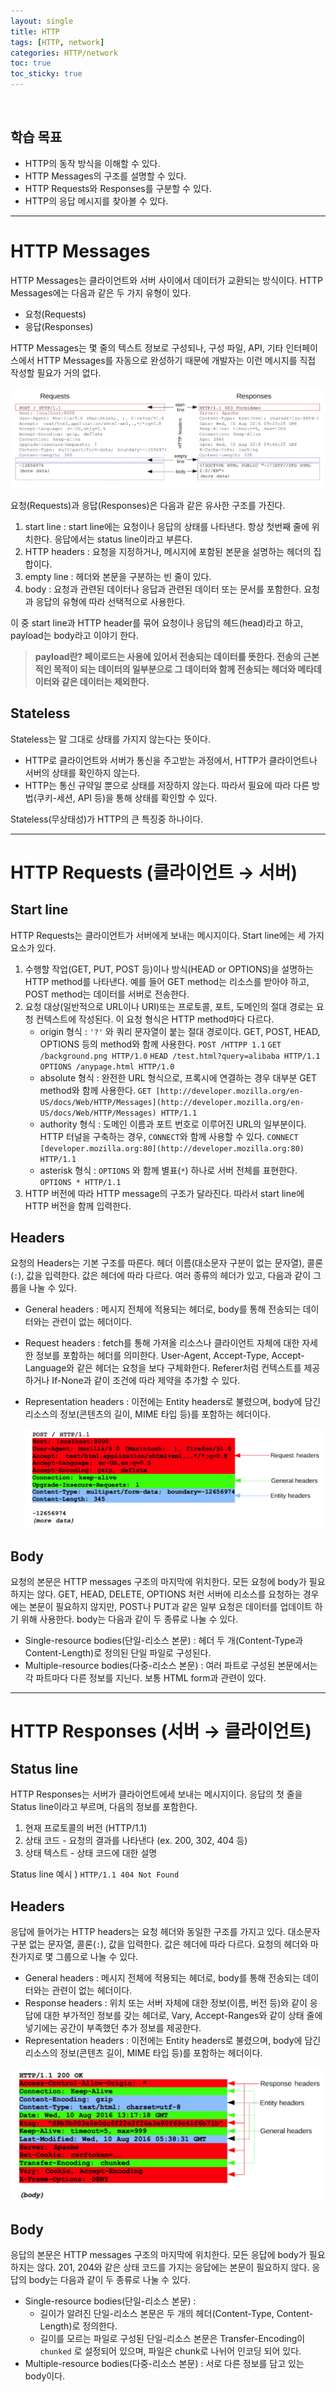 ```yaml
---
layout: single
title: HTTP
tags: [HTTP, network]
categories: HTTP/network
toc: true
toc_sticky: true
---
```


<br />

## **학습 목표**

- HTTP의 동작 방식을 이해할 수 있다.
- HTTP Messages의 구조를 설명할 수 있다.
- HTTP Requests와 Responses를 구분할 수 있다.
- HTTP의 응답 메시지를 찾아볼 수 있다.

---

# HTTP Messages

HTTP Messages는 클라이언트와 서버 사이에서 데이터가 교환되는 방식이다. HTTP Messages에는 다음과 같은 두 가지 유형이 있다.

- 요청(Requests)
- 응답(Responses)

HTTP Messages는 몇 줄의 텍스트 정보로 구성되나, 구성 파일, API, 기타 인터페이스에서 HTTP Messages를 자동으로 완성하기 때문에 개발자는 이런 메시지를 직접 작성할 필요가 거의 없다.

![001](/images/2022-12-01-http/001.png)

요청(Requests)과 응답(Responses)은 다음과 같은 유사한 구조를 가진다.

1. start line : start line에는 요청이나 응답의 상태를 나타낸다. 항상 첫번째 줄에 위치한다. 응답에서는 status line이라고 부른다.
2. HTTP headers : 요청을 지정하거나, 메시지에 포함된 본문을 설명하는 헤더의 집합이다.
3. empty line : 헤더와 본문을 구분하는 빈 줄이 있다.
4. body : 요청과 관련된 데이터나 응답과 관련된 데이터 또는 문서를 포함한다. 요청과 응답의 유형에 따라 선택적으로 사용한다.

이 중 start line과 HTTP header를 묶어 요청이나 응답의 헤드(head)라고 하고, payload는 body라고 이야기 한다.

> **payload란?
> 페이로드는 사용에 있어서 전송되는 데이터를 뜻한다. 전송의 근본적인 목적이 되는 데이터의 일부분으로 그 데이터와 함께 전송되는 헤더와 메타데이터와 같은 데이터는 제외한다.**

## Stateless

Stateless는 말 그대로 상태를 가지지 않는다는 뜻이다.

- HTTP로 클라이언트와 서버가 통신을 주고받는 과정에서, HTTP가 클라이언트나 서버의 상태를 확인하지 않는다.
- HTTP는 통신 규약일 뿐으로 상태를 저장하지 않는다. 따라서 필요에 따라 다른 방법(쿠키-세션, API 등)을 통해 상태를 확인할 수 있다.

Stateless(무상태성)가 HTTP의 큰 특징중 하나이다.

---

# HTTP Requests (클라이언트 → 서버)

## Start line

HTTP Requests는 클라이언트가 서버에게 보내는 메시지이다. Start line에는 세 가지 요소가 있다.

1. 수행할 작업(GET, PUT, POST 등)이나 방식(HEAD or OPTIONS)을 설명하는 HTTP method를 나타낸다. 예를 들어 GET method는 리소스를 받아야 하고, POST method는 데이터를 서버로 전송한다.
2. 요청 대상(일반적으로 URL이나 URI)또는 프로토콜, 포트, 도메인의 절대 경로는 요청 컨텍스트에 작성된다. 이 요청 형식은 HTTP method마다 다르다.
   - origin 형식 : `'?'` 와 쿼리 문자열이 붙는 절대 경로이다. GET, POST, HEAD, OPTIONS 등의 method와 함께 사용한다.
     `POST /HTTPP 1.1`
     `GET /background.png HTTP/1.0`
     `HEAD /test.html?query=alibaba HTTP/1.1`
     `OPTIONS /anypage.html HTTP/1.0`
   - absolute 형식 : 완전한 URL 형식으로, 프록시에 연결하는 경우 대부분 GET method와 함께 사용한다.
     `GET [http://developer.mozilla.org/en-US/docs/Web/HTTP/Messages](http://developer.mozilla.org/en-US/docs/Web/HTTP/Messages) HTTP/1.1`
   - authority 형식 : 도메인 이름과 포트 번호로 이루어진 URL의 일부분이다. HTTP 터널을 구축하는 경우, `CONNECT`와 함께 사용할 수 있다.
     `CONNECT [developer.mozilla.org:80](http://developer.mozilla.org:80) HTTP/1.1`
   - asterisk 형식 : `OPTIONS` 와 함께 별표(`*`) 하나로 서버 전체를 표현한다.
     `OPTIONS * HTTP/1.1`
3. HTTP 버전에 따라 HTTP message의 구조가 달라진다. 따라서 start line에 HTTP 버전을 함께 입력한다.

## Headers

요청의 Headers는 기본 구조를 따른다. 헤더 이름(대소문자 구분이 없는 문자열), 콜론(`:`), 값을 입력한다. 값은 헤더에 따라 다르다. 여러 종류의 헤더가 있고, 다음과 같이 그룹을 나눌 수 있다.

- General headers : 메시지 전체에 적용되는 헤더로, body를 통해 전송되는 데이터와는 관련이 없는 헤더이다.
- Request headers : fetch를 통해 가져올 리소스나 클라이언트 자체에 대한 자세한 정보를 포함하는 헤더를 의미한다. User-Agent, Accept-Type, Accept-Language와 같은 헤더는 요청을 보다 구체화한다. Referer처럼 컨텍스트를 제공하거나 If-None과 같이 조건에 따라 제약을 추가할 수 있다.
- Representation headers : 이전에는 Entity headers로 불렸으며, body에 담긴 리소스의 정보(콘텐츠의 길이, MIME 타입 등)를 포함하는 헤더이다.

  ![002](/images/2022-12-01-http/002.png)

## Body

요청의 본문은 HTTP messages 구조의 마지막에 위치한다. 모든 요청에 body가 필요하지는 않다. GET, HEAD, DELETE, OPTIONS 처런 서버에 리소스를 요청하는 경우에는 본문이 필요하지 않지만, POST나 PUT과 같은 일부 요청은 데이터를 업데이트 하기 위해 사용한다. body는 다음과 같이 두 종류로 나눌 수 있다.

- Single-resource bodies(단일-리소스 본문) : 헤더 두 개(Content-Type과 Content-Length)로 정의된 단일 파일로 구성된다.
- Multiple-resource bodies(다중-리소스 본문) : 여러 파트로 구성된 본문에서는 각 파트마다 다른 정보를 지닌다. 보통 HTML form과 관련이 있다.

---

# HTTP Responses (서버 → 클라이언트)

## Status line

HTTP Responses는 서버가 클라이언트에세 보내는 메시지이다. 응답의 첫 줄을 Status line이라고 부르며, 다음의 정보를 포함한다.

1. 현재 프로토콜의 버전 (HTTP/1.1)
2. 상태 코드 - 요청의 결과를 나타낸다 (ex. 200, 302, 404 등)
3. 상태 텍스트 - 상태 코드에 대한 설명

Status line 예시 ) `HTTP/1.1 404 Not Found`

## Headers

응답에 들어가는 HTTP headers는 요청 헤더와 동일한 구조를 가지고 있다. 대소문자 구분 없는 문자열, 콜론(`:`), 값을 입력한다. 값은 헤더에 따라 다르다. 요청의 헤더와 마찬가지로 몇 그룹으로 나눌 수 있다.

- General headers : 메시지 전체에 적용되는 헤더로, body를 통해 전송되는 데이터와는 관련이 없는 헤더이다.
- Response headers : 위치 또는 서버 자체에 대한 정보(이름, 버전 등)와 같이 응답에 대한 부가적인 정보를 갖는 헤더로, Vary, Accept-Ranges와 같이 상태 줄에 넣기에는 공간이 부족했던 추가 정보를 제공한다.
- Representation headers : 이전에는 Entity headers로 불렸으며, body에 담긴 리소스의 정보(콘텐츠 길이, MIME 타입 등)를 포함하는 헤더이다.

![003](/images/2022-12-01-http/003.png)

## Body

응답의 본문은 HTTP messages 구조의 마지막에 위치한다. 모든 응답에 body가 필요하지는 않다. 201, 204와 같은 상태 코드를 가지는 응답에는 본문이 필요하지 않다. 응답의 body는 다음과 같이 두 종류로 나눌 수 있다.

- Single-resource bodies(단일-리소스 본문) :
  - 길이가 알려진 단일-리소스 본문은 두 개의 헤더(Content-Type, Content-Length)로 정의한다.
  - 길이를 모르는 파일로 구성된 단일-리소스 본문은 Transfer-Encoding이 `chunked` 로 설정되어 있으며, 파일은 chunk로 나뉘어 인코딩 되어 있다.
- Multiple-resource bodies(다중-리소스 본문) : 서로 다른 정보를 담고 있는 body이다.
